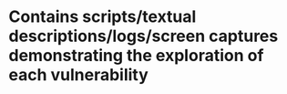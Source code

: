 # Contains scripts/textual descriptions/logs/screen captures demonstrating the exploration of each vulnerability